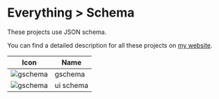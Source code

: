 # Everything > Schema

These projects use JSON schema.

You can find a detailed description for all these projects on [my website](https://g10.app/status/).

| Icon                                                  | Name      | 
|-------------------------------------------------------|-----------|
| ![gschema](https://icons.g10.app/gschema-light.png)   | gschema   |
| ![gschema](https://icons.g10.app/ui-schema-light.png) | ui schema |
